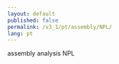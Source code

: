 ```yaml
---
layout: default
published: false
permalink: /v3_1/pt/assembly/NPL/
lang: pt
---
```


assembly analysis NPL
